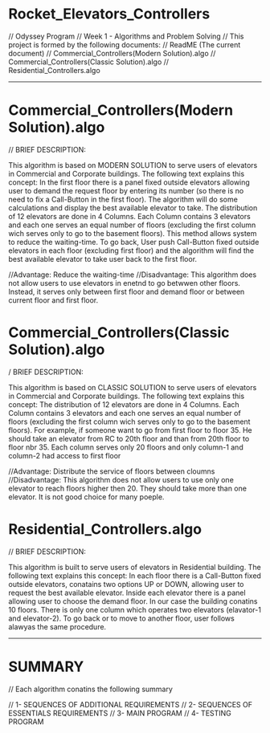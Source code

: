 # Rocket_Elevators_Controllers

// Odyssey Program 
// Week 1 - Algorithms and Problem Solving 
// This project is formed by the following documents: 
// ReadME (The current document) 
// Commercial_Controllers(Modern Solution).algo 
// Commercial_Controllers(Classic Solution).algo 
// Residential_Controllers.algo

----------------------------------------------------------------------------------------------------------------------------------------

# Commercial_Controllers(Modern Solution).algo

// BRIEF DESCRIPTION:

This algorithm is based on MODERN SOLUTION to serve users of elevators in Commercial and Corporate buildings. The following text 
explains this concept:
In the first floor there is a panel fixed outside elevators allowing user to demand the request floor by entering its number 
(so there is no need to fix a Call-Button in the first floor). The algorithm will do some calculations and display the best available 
elevator to take. The distribution of 12 elevators are done in 4 Columns. Each Column contains 3 elevators and each one serves an equal 
number of floors (excluding the first column wich serves only to go to the basement floors). This method allows system to reduce 
the waiting-time. To go back, User push Call-Button fixed outside elevators in each floor (excluding first floor) and the algorithm 
will find the best available elevator to take user back to the first floor.

//Advantage: Reduce the waiting-time
//Disadvantage: This algorithm does not allow users to use elevators in enetnd to go betwwen other floors. 
Instead, it serves only between first floor and demand floor or between current floor and first floor.

# Commercial_Controllers(Classic Solution).algo

/ BRIEF DESCRIPTION:

This algorithm is based on CLASSIC SOLUTION to serve users of elevators in Commercial and Corporate buildings. The following text 
explains this concept:
The distribution of 12 elevators are done in 4 Columns. Each Column contains 3 elevators and each one serves an equal 
number of floors (excluding the first column wich serves only to go to the basement floors). For example, if someone want to go from 
first floor to floor 35. He should take an elevator from RC to 20th floor and than from 20th floor to floor nbr 35. Each column 
serves only 20 floors and only column-1 and column-2 had access to first floor

//Advantage: Distribute the service of floors between cloumns
//Disadvantage: This algorithm does not allow users to use only one elevator to reach floors higher then 20.
They should take more than one elevator. It is not good choice for many poeple.

# Residential_Controllers.algo

// BRIEF DESCRIPTION:

This algorithm is built to serve users of elevators in Residential building. The following text 
explains this concept:
In each floor there is a Call-Button fixed outside elevators, conatains two options UP or DOWN, allowing user to request the best 
available elevator. Inside each elevator there is a panel allowing user to choose the demand floor. In our case the building conatins 
10 floors. There is only one column which operates two elevators (elavator-1 and elevator-2).
To go back or to move to another floor, user follows alawyas the same procedure.

----------------------------------------------------------------------------------------------------------------------------------------

# SUMMARY
// Each algorithm conatins the following summary

// 1- SEQUENCES OF ADDITIONAL REQUIREMENTS 
// 2- SEQUENCES OF ESSENTIALS REQUIREMENTS
// 3- MAIN PROGRAM 
// 4- TESTING PROGRAM 








